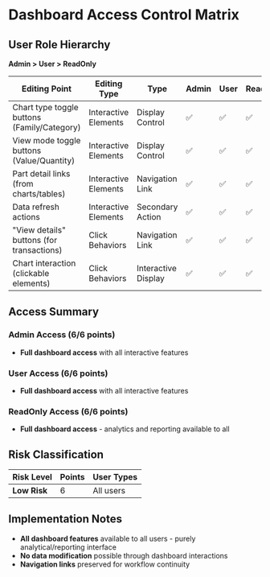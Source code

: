 # Dashboard Access Control Matrix

## User Role Hierarchy
**Admin > User > ReadOnly**

| Editing Point | Editing Type | Type | Admin | User | ReadOnly |
|---------------|--------------|------|-------|------|----------|
| Chart type toggle buttons (Family/Category) | Interactive Elements | Display Control | ✅ | ✅ | ✅ |
| View mode toggle buttons (Value/Quantity) | Interactive Elements | Display Control | ✅ | ✅ | ✅ |
| Part detail links (from charts/tables) | Interactive Elements | Navigation Link | ✅ | ✅ | ✅ |
| Data refresh actions | Interactive Elements | Secondary Action | ✅ | ✅ | ✅ |
| "View details" buttons (for transactions) | Click Behaviors | Navigation Link | ✅ | ✅ | ✅ |
| Chart interaction (clickable elements) | Click Behaviors | Interactive Display | ✅ | ✅ | ✅ |

## Access Summary

### Admin Access (6/6 points)
- **Full dashboard access** with all interactive features

### User Access (6/6 points)
- **Full dashboard access** with all interactive features

### ReadOnly Access (6/6 points)
- **Full dashboard access** - analytics and reporting available to all

## Risk Classification

| Risk Level | Points | User Types |
|------------|--------|------------|
| **Low Risk** | 6 | All users |

## Implementation Notes

- **All dashboard features** available to all users - purely analytical/reporting interface
- **No data modification** possible through dashboard interactions
- **Navigation links** preserved for workflow continuity